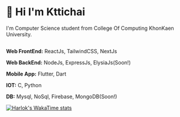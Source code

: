 
# 👋 Hi I'm Kttichai


I'm Computer Science student from College Of Computing KhonKaen University. 


## <Tech Stack/>

**Web FrontEnd:** ReactJs, TailwindCSS, NextJs

**Web BackEnd:** NodeJs, ExpressJs, ElysiaJs(Soon!)

**Mobile App:** Flutter, Dart

**IOT:** C, Python

**DB:** Mysql, NoSql, Firebase, MongoDB(Soon!)

[![Harlok's WakaTime stats](https://github-readme-stats.vercel.app/api/wakatime?username=ktcrsw)](https://github.com/anuraghazra/github-readme-stats)

